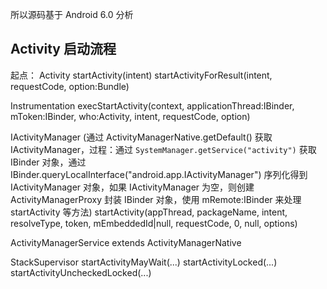 所以源码基于 Android 6.0 分析
## Activity 启动流程
起点：
Activity 
    startActivity(intent)
    startActivityForResult(intent, requestCode, option:Bundle)

Instrumentation 
    execStartActivity(context, applicationThread:IBinder, mToken:IBinder, who:Activity, intent, requestCode, option)

IActivityManager (通过 ActivityManagerNative.getDefault() 获取 IActivityManager，过程：通过 `SystemManager.getService("activity")` 获取 IBinder 对象，通过 IBinder.queryLocalInterface("android.app.IActivityManager") 序列化得到 IActivityManager 对象，如果 IActivityManager 为空，则创建 ActivityManagerProxy 封装 IBinder 对象，使用 mRemote:IBinder 来处理 startActivity 等方法)
    startActivity(appThread, packageName, intent, resolveType, token, mEmbeddedId|null, requestCode, 0, null, options)

ActivityManagerService extends ActivityManagerNative

StackSupervisor
    startActivityMayWait(...)
    startActivityLocked(...)
    startActivityUncheckedLocked(...)